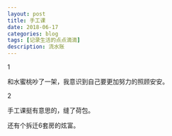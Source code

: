 ```yaml
---
layout: post
title: 手工课
date: 2018-06-17
categories: blog
tags: [记录生活的点点滴滴]
description: 流水账
---
```


1 

和水蜜桃吵了一架，我意识到自己要更加努力的照顾安安。

2

手工课挺有意思的，缝了荷包。

还有个拆迁6套房的炫富。





